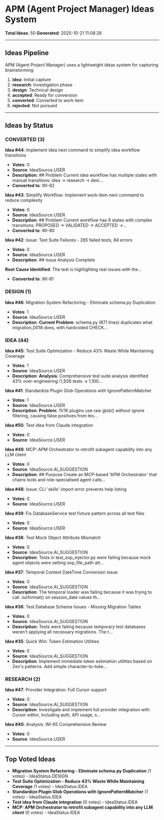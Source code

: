 # APM (Agent Project Manager) Ideas System

**Total Ideas**: 50
**Generated**: 2025-10-21 11:08:26

---

## Ideas Pipeline

APM (Agent Project Manager) uses a lightweight ideas system for capturing brainstorming:

1. **idea**: Initial capture
2. **research**: Investigation phase
3. **design**: Technical design
4. **accepted**: Ready for conversion
5. **converted**: Converted to work item
6. **rejected**: Not pursued

---

## Ideas by Status

### CONVERTED (3)

**Idea #44**: Implement idea next command to simplify idea workflow transitions

- **Votes**: 0
- **Source**: IdeaSource.USER
- **Description**: ## Problem
Current idea workflow has multiple states with manual transitions:
idea → research → desi...
- **Converted to**: WI-82

**Idea #43**: Simplify Workflow: Implement work-item next command to reduce complexity

- **Votes**: 0
- **Source**: IdeaSource.USER
- **Description**: ## Problem
Current workflow has 9 states with complex transitions:
PROPOSED → VALIDATED → ACCEPTED →...
- **Converted to**: WI-80

**Idea #42**: Issue: Test Suite Failures - 265 failed tests, 84 errors

- **Votes**: 0
- **Source**: IdeaSource.USER
- **Description**: ## Issue Analysis Complete

**Root Cause Identified**: The test is highlighting real issues with the...
- **Converted to**: WI-81

### DESIGN (1)

**Idea #46**: Migration System Refactoring - Eliminate schema.py Duplication

- **Votes**: 1
- **Source**: IdeaSource.USER
- **Description**: **Current Problem**: schema.py (871 lines) duplicates what migration_0018 does, with hardcoded CHECK...

### IDEA (44)

**Idea #45**: Test Suite Optimization - Reduce 43% Waste While Maintaining Coverage

- **Votes**: 1
- **Source**: IdeaSource.USER
- **Description**: **Analysis**: Comprehensive test suite analysis identified 43% over-engineering (1,926 tests → 1,100...

**Idea #41**: Standardize Plugin Glob Operations with IgnorePatternMatcher

- **Votes**: 1
- **Source**: IdeaSource.USER
- **Description**: **Problem**: 11/16 plugins use raw glob() without ignore filtering, causing false positives from tes...

**Idea #50**: Test idea from Claude integration

- **Votes**: 0
- **Source**: IdeaSource.USER

**Idea #49**: MCP: APM Orchestrator to retrofit subagent capability into any LLM client

- **Votes**: 0
- **Source**: IdeaSource.AI_SUGGESTION
- **Description**: ## Purpose
Create an MCP-based 'APM Orchestrator' that chains tools and role-specialised agent calls...

**Idea #48**: Issue: CLI 'skills' import error prevents help listing

- **Votes**: 0
- **Source**: IdeaSource.USER

**Idea #39**: Fix DatabaseService test fixture pattern across all test files

- **Votes**: 0
- **Source**: IdeaSource.USER

**Idea #38**: Test Mock Object Attribute Mismatch

- **Votes**: 0
- **Source**: IdeaSource.AI_SUGGESTION
- **Description**: Tests in test_sop_injector.py were failing because mock agent objects were setting sop_file_path att...

**Idea #37**: Temporal Context DateTime Conversion Issue

- **Votes**: 0
- **Source**: IdeaSource.AI_SUGGESTION
- **Description**: The temporal loader was failing because it was trying to call .isoformat() on session_date values th...

**Idea #36**: Test Database Schema Issues - Missing Migration Tables

- **Votes**: 0
- **Source**: IdeaSource.AI_SUGGESTION
- **Description**: Tests were failing because temporary test databases weren't applying all necessary migrations. The t...

**Idea #35**: Quick Win: Token Estimation Utilities

- **Votes**: 0
- **Source**: IdeaSource.AI_SUGGESTION
- **Description**: Implement immediate token estimation utilities based on Zen's patterns. Add simple character-to-toke...

### RESEARCH (2)

**Idea #47**: Provider Integration: Full Cursor support

- **Votes**: 0
- **Source**: IdeaSource.AI_SUGGESTION
- **Description**: Investigate and implement full provider integration with Cursor editor, including auth, API usage, s...

**Idea #40**: Analysis: WI-65 Comprehensive Review

- **Votes**: 0
- **Source**: IdeaSource.USER

---

## Top Voted Ideas

- **Migration System Refactoring - Eliminate schema.py Duplication** (1 votes) - IdeaStatus.DESIGN
- **Test Suite Optimization - Reduce 43% Waste While Maintaining Coverage** (1 votes) - IdeaStatus.IDEA
- **Standardize Plugin Glob Operations with IgnorePatternMatcher** (1 votes) - IdeaStatus.IDEA
- **Test idea from Claude integration** (0 votes) - IdeaStatus.IDEA
- **MCP: APM Orchestrator to retrofit subagent capability into any LLM client** (0 votes) - IdeaStatus.IDEA
